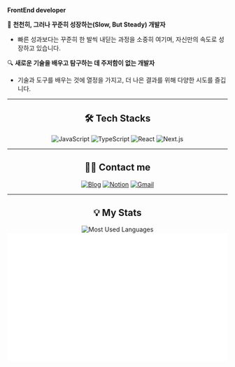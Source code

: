 **FrontEnd developer**

🌱 **천천히, 그러나 꾸준히 성장하는(Slow, But Steady) 개발자**  
   - 빠른 성과보다는 꾸준히 한 발씩 내딛는 과정을 소중히 여기며, 자신만의 속도로 성장하고 있습니다.


🔍 **새로운 기술을 배우고 탐구하는 데 주저함이 없는 개발자**  
- 기술과 도구를 배우는 것에 열정을 가지고, 더 나은 결과를 위해 다양한 시도를 즐깁니다.
---

<div align="center">

## 🛠️ Tech Stacks
![JavaScript](https://img.shields.io/badge/JavaScript-F7DF1E?style=for-the-badge&logo=javascript&logoColor=black)
![TypeScript](https://img.shields.io/badge/TypeScript-007ACC?style=for-the-badge&logo=typescript&logoColor=white)
![React](https://img.shields.io/badge/React-61DAFB?style=for-the-badge&logo=react&logoColor=black)
![Next.js](https://img.shields.io/badge/Next.js-000000?style=for-the-badge&logo=next.js&logoColor=white)

---

## 🙋‍♂️ Contact me

[![Blog](https://img.shields.io/badge/Blog-FF5722?style=for-the-badge&logo=rss&logoColor=white)](https://www.lamyzm.duckdns.org/)
[![Notion](https://img.shields.io/badge/Notion-000000?style=for-the-badge&logo=notion&logoColor=white)](https://little-gazelle-9ac.notion.site/)
[![Gmail](https://img.shields.io/badge/Gmail-D14836?style=for-the-badge&logo=gmail&logoColor=white)](mailto:ajvls98@gmail.com)



---

## 💡 My Stats
![Most Used Languages](https://github-readme-stats.vercel.app/api/top-langs/?username=Lamyzm&layout=compact&langs_count=15&theme=default)
![Overview](https://raw.githubusercontent.com/Lamyzm/github-stats-transparent/refs/heads/output/generated/overview.svg)
</div>
